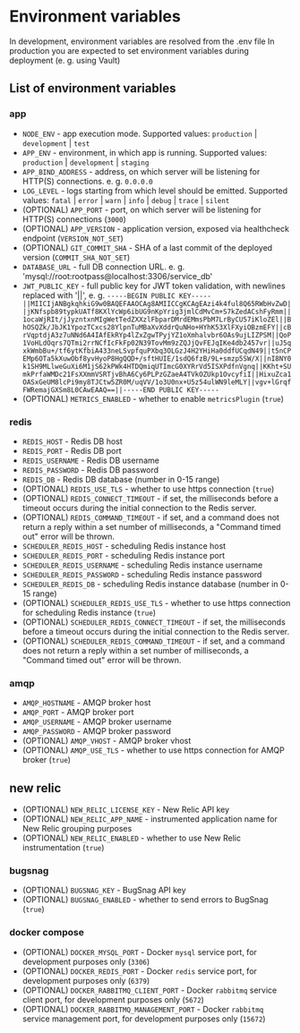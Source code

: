 # Environment variables

In development, environment variables are resolved from the .env file
In production you are expected to set environment variables during deployment (e. g. using Vault)

## List of environment variables

### app

- `NODE_ENV` - app execution mode. Supported values: `production` | `development` | `test`
- `APP_ENV` - environment, in which app is running. Supported values: `production` | `development` | `staging`
- `APP_BIND_ADDRESS` - address, on which server will be listening for HTTP(S) connections. e. g. `0.0.0.0`
- `LOG_LEVEL` - logs starting from which level should be emitted. Supported values: `fatal` | `error` | `warn` | `info` | `debug` | `trace` | `silent`
- (OPTIONAL) `APP_PORT` - port, on which server will be listening for HTTP(S) connections (`3000`)
- (OPTIONAL) `APP_VERSION` - application version, exposed via healthcheck endpoint (`VERSION_NOT_SET`)
- (OPTIONAL) `GIT_COMMIT_SHA` - SHA of a last commit of the deployed version (`COMMIT_SHA_NOT_SET`)
- `DATABASE_URL` - full DB connection URL. e. g. 'mysql://root:rootpass@localhost:3306/service_db'
- `JWT_PUBLIC_KEY` - full public key for JWT token validation, with newlines replaced with '||', e. g. `-----BEGIN PUBLIC KEY-----||MIICIjANBgkqhkiG9w0BAQEFAAOCAg8AMIICCgKCAgEAzi4k4ful8Q65RWbHvZwD||jKNfspb89typkUATf8KXlYcWp6ibUG9nKpYrig3jmlCdMvCm+S7kZedACshFyRmm||1ocaWjRIt/jJyzntxnMIgWetTedZXXzlFbparDMrdEMmsPbM7LrByCU57iKloZEl||BhOSQZk/JbJK1YpozTCxcs28YlpnTuMBaXvXddrQuNHo+HYhK53XlFXyiOBzmEFY||cBrVqptdjA3z7uNNd6A4IAfEkRYp4lZxZgwTPyjYZ1oXmhalvbr6OAs9ujLIZPSM||QoP1VoHLdOqrs7QTmi2rrNCfIcFkFp02N39TovMm9zZQJjQvFEJqIKe4db2457vr||uJ5qxkWmbBu+/tf6ytKfbiA433neLSvpfquPXbq3OLGzJ4H2YHiHa0ddfUCqdN49||t5nCPEMp6OTa5kXuwObf8yvHyoP8HgQQD+/sftHUIE/1sdQ6fzB/9L+smzp5SW/X||nI8NY0k1SH9MLlweGuXi6M1jS62kPWk4HTDQmiqUTImcG0XYRrVd5ISXPdfnVgnq||KKht+SUmkPrfaWMDc21FsXXmmVSRTjvBhA6Cy6PLPzGZaeA4TVkOZUkp1OvcyfiI||HixuZca1OASxGeUM8lcPi9my8TJCtw5ZR0M/uqVV/1o3U0nx+U5z54ulWN9leMLY||vgv+lGrqfFWRemajGXSm8L0CAwEAAQ==||-----END PUBLIC KEY-----`
- (OPTIONAL) `METRICS_ENABLED` - whether to enable `metricsPlugin` (`true`)

### redis

- `REDIS_HOST` - Redis DB host
- `REDIS_PORT` - Redis DB port
- `REDIS_USERNAME` - Redis DB username
- `REDIS_PASSWORD` - Redis DB password
- `REDIS_DB` - Redis DB database (number in 0-15 range)
- (OPTIONAL) `REDIS_USE_TLS` - whether to use https connection (`true`)
- (OPTIONAL) `REDIS_CONNECT_TIMEOUT` - if set, the milliseconds before a timeout occurs during the initial connection to the Redis server.
- (OPTIONAL) `REDIS_COMMAND_TIMEOUT` - if set, and a command does not return a reply within a set number of milliseconds, a "Command timed out" error will be thrown.
- `SCHEDULER_REDIS_HOST` - scheduling Redis instance host
- `SCHEDULER_REDIS_PORT` - scheduling Redis instance port
- `SCHEDULER_REDIS_USERNAME` - scheduling Redis instance username
- `SCHEDULER_REDIS_PASSWORD` - scheduling Redis instance password
- `SCHEDULER_REDIS_DB` - scheduling Redis instance database (number in 0-15 range)
- (OPTIONAL) `SCHEDULER_REDIS_USE_TLS` - whether to use https connection for scheduling Redis instance (`true`)
- (OPTIONAL) `SCHEDULER_REDIS_CONNECT_TIMEOUT` - if set, the milliseconds before a timeout occurs during the initial connection to the Redis server.
- (OPTIONAL) `SCHEDULER_REDIS_COMMAND_TIMEOUT` - if set, and a command does not return a reply within a set number of milliseconds, a "Command timed out" error will be thrown.

### amqp

- `AMQP_HOSTNAME` - AMQP broker host
- `AMQP_PORT` - AMQP broker port
- `AMQP_USERNAME` - AMQP broker username
- `AMQP_PASSWORD` - AMQP broker password
- (OPTIONAL) `AMQP_VHOST` - AMQP broker vhost
- (OPTIONAL) `AMQP_USE_TLS` - whether to use https connection for AMQP broker (`true`)

## new relic

- (OPTIONAL) `NEW_RELIC_LICENSE_KEY` - New Relic API key
- (OPTIONAL) `NEW_RELIC_APP_NAME` - instrumented application name for New Relic grouping purposes
- (OPTIONAL) `NEW_RELIC_ENABLED` - whether to use New Relic instrumentation (`true`)

### bugsnag

- (OPTIONAL) `BUGSNAG_KEY` - BugSnag API key
- (OPTIONAL) `BUGSNAG_ENABLED` - whether to send errors to BugSnag (`true`)

### docker compose

- (OPTIONAL) `DOCKER_MYSQL_PORT` - Docker `mysql` service port, for development purposes only (`3306`)
- (OPTIONAL) `DOCKER_REDIS_PORT` - Docker `redis` service port, for development purposes only (`6379`)
- (OPTIONAL) `DOCKER_RABBITMQ_CLIENT_PORT` - Docker `rabbitmq` service client port, for development purposes only (`5672`)
- (OPTIONAL) `DOCKER_RABBITMQ_MANAGEMENT_PORT` - Docker `rabbitmq` service management port, for development purposes only (`15672`)
